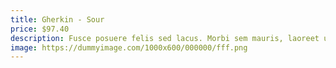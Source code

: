 ```yaml
---
title: Gherkin - Sour
price: $97.40
description: Fusce posuere felis sed lacus. Morbi sem mauris, laoreet ut, rhoncus aliquet, pulvinar sed, nisl. Nunc rhoncus dui vel sem.
image: https://dummyimage.com/1000x600/000000/fff.png
---
```

